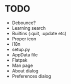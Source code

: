 TODO
====

* Debounce?
* Learning search
* Builtins (:quit, :update etc)
* Proper icon
* i18n
* setup.py
* AppData file
* Flatpak
* Man page
* About dialog
* Preferences dialog
